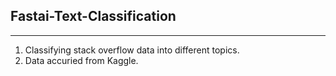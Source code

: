 ## Fastai-Text-Classification
___
1. Classifying stack overflow data into different topics. 
2. Data accuried from Kaggle.